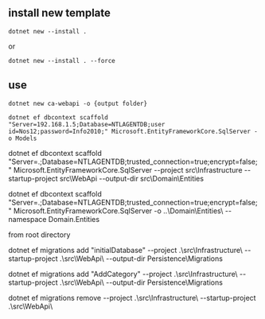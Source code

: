 ## install new template
```
dotnet new --install .
```
or
```
dotnet new --install . --force
```

## use
```
dotnet new ca-webapi -o {output folder}
```

```
dotnet ef dbcontext scaffold "Server=192.168.1.5;Database=NTLAGENTDB;user id=Nos12;password=Info2010;" Microsoft.EntityFrameworkCore.SqlServer -o Models

```


dotnet ef dbcontext scaffold "Server=.\;Database=NTLAGENTDB;trusted_connection=true;encrypt=false;" Microsoft.EntityFrameworkCore.SqlServer --project src\Infrastructure --startup-project src\WebApi --output-dir src\Domain\Entities



dotnet ef dbcontext scaffold "Server=.\;Database=NTLAGENTDB;trusted_connection=true;encrypt=false;" Microsoft.EntityFrameworkCore.SqlServer -o ..\Domain\Entities\ --namespace Domain.Entities

from root directory

dotnet ef migrations add "initialDatabase" --project .\src\Infrastructure\ --startup-project .\src\WebApi\ --output-dir Persistence\Migrations

dotnet ef migrations add "AddCategory" --project .\src\Infrastructure\ --startup-project .\src\WebApi\ --output-dir Persistence\Migrations


dotnet ef migrations remove --project .\src\Infrastructure\ --startup-project .\src\WebApi\